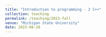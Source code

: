 ```yaml
---
title: "Introduction to programming - 2 C++"
collection: teaching
permalink: /teaching/2023-fall
venue: "Michigan State University"
date: 2023-08-28
---
```

